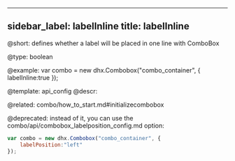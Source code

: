 
---
sidebar_label: labelInline
title: labelInline
---          

@short: 
defines whether a label will be placed in one line with ComboBox




@type: boolean

@example: 
var combo = new dhx.Combobox("combo_container", {
    labelInline:true
});


@template:	api_config
@descr: 

@related: combo/how_to_start.md#initializecombobox

@deprecated: instead of it, you can use the combo/api/combobox_labelposition_config.md option:

~~~js
var combo = new dhx.Combobox("combo_container", {
    labelPosition:"left"
});
~~~
